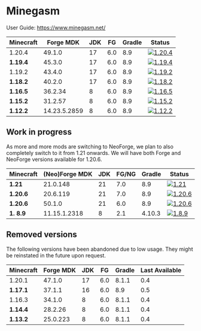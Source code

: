 # Minegasm

User Guide: https://www.minegasm.net/

| Minecraft  | Forge MDK    | JDK | FG  | Gradle | Status                                                                                                                                                                                        |
|------------|--------------|-----|-----|--------|-----------------------------------------------------------------------------------------------------------------------------------------------------------------------------------------------|
| 1.20.4     | 49.1.0       | 17  | 6.0 | 8.9    | [![1.20.4](https://github.com/RainbowVille/minegasm/actions/workflows/gradle-forge-1.20.4.yml/badge.svg)](https://github.com/RainbowVille/minegasm/actions/workflows/gradle-forge-1.20.4.yml) |
| **1.19.4** | 45.3.0       | 17  | 6.0 | 8.9    | [![1.19.4](https://github.com/RainbowVille/minegasm/actions/workflows/gradle-forge-1.19.4.yml/badge.svg)](https://github.com/RainbowVille/minegasm/actions/workflows/gradle-forge-1.19.4.yml) |
| 1.19.2     | 43.4.0       | 17  | 6.0 | 8.9    | [![1.19.2](https://github.com/RainbowVille/minegasm/actions/workflows/gradle-forge-1.19.2.yml/badge.svg)](https://github.com/RainbowVille/minegasm/actions/workflows/gradle-forge-1.19.2.yml) |
| **1.18.2** | 40.2.0       | 17  | 6.0 | 8.9    | [![1.18.2](https://github.com/RainbowVille/minegasm/actions/workflows/gradle-forge-1.18.2.yml/badge.svg)](https://github.com/RainbowVille/minegasm/actions/workflows/gradle-forge-1.18.2.yml) |
| **1.16.5** | 36.2.34      | 8   | 6.0 | 8.9    | [![1.16.5](https://github.com/RainbowVille/minegasm/actions/workflows/gradle-forge-1.16.5.yml/badge.svg)](https://github.com/RainbowVille/minegasm/actions/workflows/gradle-forge-1.16.5.yml) |
| **1.15.2** | 31.2.57      | 8   | 6.0 | 8.9    | [![1.15.2](https://github.com/RainbowVille/minegasm/actions/workflows/gradle-forge-1.15.2.yml/badge.svg)](https://github.com/RainbowVille/minegasm/actions/workflows/gradle-forge-1.15.2.yml) |
| **1.12.2** | 14.23.5.2859 | 8   | 6.0 | 8.9    | [![1.12.2](https://github.com/RainbowVille/minegasm/actions/workflows/gradle-forge-1.12.2.yml/badge.svg)](https://github.com/RainbowVille/minegasm/actions/workflows/gradle-forge-1.12.2.yml) |

## Work in progress

As more and more mods are switching to NeoForge, we plan to also completely switch to it from 1.21 onwards. We will have
both Forge and NeoForge versions available for 1.20.6.

| Minecraft  | (Neo)Forge MDK | JDK | FG/NG | Gradle | Status                                                                                                                                                                                              |
|------------|----------------|-----|-------|--------|-----------------------------------------------------------------------------------------------------------------------------------------------------------------------------------------------------|
| **1.21**   | 21.0.148       | 21  | 7.0   | 8.9    | [![1.21](https://github.com/RainbowVille/minegasm/actions/workflows/gradle-neoforge-1.21.yml/badge.svg)](https://github.com/RainbowVille/minegasm/actions/workflows/gradle-neoforge-1.21.yml)       |
| **1.20.6** | 20.6.119       | 21  | 7.0   | 8.9    | [![1.20.6](https://github.com/RainbowVille/minegasm/actions/workflows/gradle-neoforge-1.20.6.yml/badge.svg)](https://github.com/RainbowVille/minegasm/actions/workflows/gradle-neoforge-1.20.6.yml) |
| **1.20.6** | 50.1.0         | 21  | 6.0   | 8.9    | [![1.20.6](https://github.com/RainbowVille/minegasm/actions/workflows/gradle-forge-1.20.6.yml/badge.svg)](https://github.com/RainbowVille/minegasm/actions/workflows/gradle-forge-1.20.6.yml)       |
| **1. 8.9** | 11.15.1.2318   | 8   | 2.1   | 4.10.3 | [![1.8.9](https://github.com/RainbowVille/minegasm/actions/workflows/gradle-forge-1.8.9.yml/badge.svg)](https://github.com/RainbowVille/minegasm/actions/workflows/gradle-forge-1.8.9.yml)          |

## Removed versions

The following versions have been abandoned due to low usage. They might be reinstated in the future upon request.

| Minecraft  | Forge MDK | JDK | FG  | Gradle | Last Available |
|------------|-----------|-----|-----|--------|----------------|
| 1.20.1     | 47.1.0    | 17  | 6.0 | 8.1.1  | 0.4            |
| **1.17.1** | 37.1.1    | 16  | 6.0 | 8.9    | 0.5            |
| 1.16.3     | 34.1.0    | 8   | 6.0 | 8.1.1  | 0.4            |
| **1.14.4** | 28.2.26   | 8   | 6.0 | 8.1.1  | 0.4            |
| **1.13.2** | 25.0.223  | 8   | 6.0 | 8.1.1  | 0.4            |

